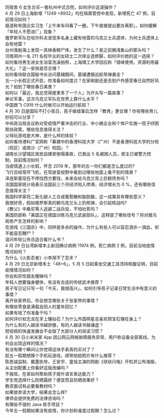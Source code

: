 同宿舍 6 女生合买一套杭州中式合院，如何评价这波操作？  
4 月 29 日上海新增「1249 +8932」均在隔离管控中发现，新增死亡 47 例，目前情况如何？  
报道称有国企实习生「上午来车间看了一圈，下午直接提出要办离职」，如何缓解「年轻人不愿进厂」现象？  
俄罗斯军队在哈尔科夫发现多名身上藏有地雷的乌克兰士兵遗体，为何士兵遗体上会有地雷？  
台州渔船海上发现一具抹香鲸尸体，发生了什么？是之前搁浅象山的那头吗？  
河南郑州一名 211 名校毕业的女硕士二次择业选修脚，如何评价她的这一选择？  
如何看待男生进女生浴室洗澡拍照，上海理工大学回应称「错峰使用，资源利用最大化」？这一安排是否合理？  
如何看待联合国秘书长访问基辅期间，基辅遭俄巡航导弹袭击？  
五一小长假正式开启，你准备如何度过？在家刷剧还是去到户外感受春日自然好风光？拍到了哪些春日美景？  
如何以「最近，我总觉得屋里多了一个人」为开头写一篇故事？  
单论军事，这次乌克兰军队在世界上算什么水平？  
中国商飞 C919 什么时候可以开始运行航班？  
4 月 30 日是国际不打小孩日，孩子做错事后怎样「教育」更合理？你有哪些育儿妙招可以分享？  
中央政治局会议称对受疫情严重冲击的行业、中小微企业和个体户实施一揽子纾困帮扶政策，哪些信息值得关注？  
父母玩游戏是大神，是什么样的体验？  
如何看待港科广官网称「筹建中的香港科技大学（广州）不是香港科技大学的分校（校区）或南沙（广州）校园」？  
湖南长沙望城区居民自建房倒塌事故，已救出 5 名被困人员，房主已被警方控制，目前情况如何？  
当疫情遇上小长假，怀念 2019 年，那年的五一你们都是怎么度过的?  
飞行员经常开飞机，在驾驶室视野中看到过哪些地面上看不到的情景？  
泽连斯基现在不停找西方要钱，未来会给乌克兰背上巨额债务吗？  
法国国家统计局表示法国前三个月经济陷入停滞，经济增长为 0 %，还有哪些信息值得关注？  
我国科学家将二氧化碳人工合成葡萄糖和脂肪酸，这一成果具有哪些意义？  
我很好奇，假如俄罗斯真的朝乌克兰头上扔核弹，会引起核战吗?  
《教父》中桑尼等人逃避二战兵役，不怕社死吗？  
美国防部称「美国正在德国训练乌克兰武装部队」，这释放了哪些信号？将对俄乌局势产生怎样的影响？  
在游戏《三国杀》中，同样是多余的操作，为什么有些人可以容忍酒杀一滴血，却不能容忍鞭尸？  
请问年轻公务员适合看什么书？  
4 月 29 日台湾新增本土新冠确诊病例 11974 例，死亡病例 2 例，目前当地疫情情况如何？  
为什么《火影忍者》小李用不了忍术？  
4 月 29 日北京新增本土「48+6」，5 月 5 日起乘坐交通工具须持核酸证明，目前疫情情况如何？  
你会和异性朋友暧昧吗？  
年轻人想要强身健体，有没有合适的传统武术推荐？  
孩子写日记只写一句「今天，我很高兴」，如何引导孩子记录日常生活中有意义的事情？  
离开张家界后，你会想念哪些关于张家界的事情？  
有哪些零食是满载岳阳人的童年回忆？  
如果有钱了你准备干吗？  
如何评价权志龙在牙上镶钻石？为什么外国明星总喜欢把宝石镶在身上？  
为什么有的人越读书越骄傲，有的人越读书越谦虚？  
短视频的快速发展会不会毁了大部分人的阅读习惯？  
4 月 30 日小米米家 App 因公网云网络故障服务异常，用户称设备全部离线，为何会出现这样的情况？  
有没有哪个瞬间让你觉得这块手表真的买对了？  
趁五一假期想换个手机玩游戏，顺带拍拍照片有什么推荐？  
陈思诚监制、戴墨执导，王安宇、童瑶主演的网剧《球状闪电》开机并公布海报，从主创配置上你看好这版改编吗？  
不报班，在家如何帮助孩子提升语言表达能力？  
学生党选择什么防晒霜好？便宜而且防晒效果好？  
教资面试有必要看教材吗？  
如果放弃读大学，结果会怎么样?  
律师会提供免费的法律咨询吗？  
有哪些不错的 Java 练手项目？  
今年五一假期如果没有疫情，你计划和谁度过假期？怎么过？  
